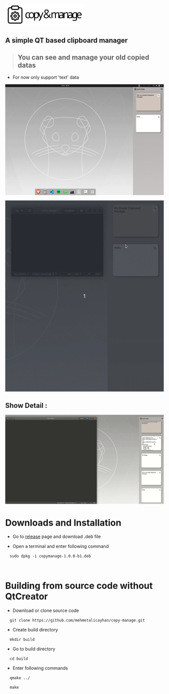 <h1> <img src="./doc/Icon.png"
  width="253"
  height="65">
</h1>

## A simple QT based clipboard manager

> <h2> You can see and manage your old copied datas

- For now only support 'text' data

![](doc/wide.png)

![](doc/copy.gif)

## Show Detail :

![](doc/full.gif)

# Downloads and Installation

- Go to [release](https://github.com/mehmetalicayhan/copy-manage/releases/tag/1.0.0-b1) page and download .deb file

- Open a terminal and enter following command

```
  sudo dpkg -i copymanage-1.0.0-b1.deb
```

<br>

# Building from source code without QtCreator

- Download or clone source code

```
  git clone https://github.com/mehmetalicayhan/copy-manage.git
```

- Create build directory

```
  mkdir build
```

- Go to build directory

```
  cd build
```

- Enter following commands

```
  qmake ../
```

```
  make
```
